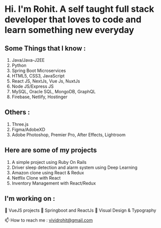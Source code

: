 # Hi. I'm Rohit. A self taught full stack developer that loves to code and learn something new everyday

## Some Things that I know :
01. Java/Java-J2EE
02. Python
03. Spring Boot Microservices
04. HTML5, CSS3, JavaScript
05. React JS, NextJs, Vue Js, NuxtJs
06. Node JS/Express JS
07. MySQL, Oracle SQL, MongoDB, GraphQL
08. Firebase, Netlify, Hostinger

## Others : 
01. Three.js
02. Figma/AdobeXD
03. Adobe Photoshop, Premier Pro, After Effects, Lightroom

## Here are some of my projects
01. A simple project using Ruby On Rails
02. Driver sleep detection and alarm system using Deep Learning
03. Amazon clone using React & Redux
04. Netflix Clone with React
05. Inventory Management with React/Redux


## I'm working on : 
🔭 VueJS projects
🌱 Springboot and ReactJs
🎨 Visual Design & Typography



📫 How to reach me : vividrohit@gmail.com
